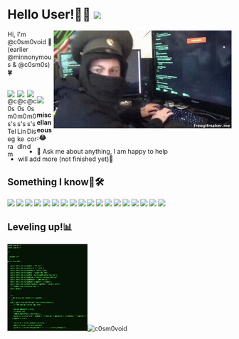 # Hello User!🐱‍💻 <img src="https://media.giphy.com/media/hvRJCLFzcasrR4ia7z/giphy.gif" width="25px">

<img align="right" alt="GIF" src="https://github.com/c0sm0void/c0sm0void/blob/main/omghack.gif" width="400" height="220" />
  
Hi, I'm @c0sm0void 🌌 (earlier @minnonymous & @c0sm0s)🍀

<br />
<a href="https://t.me/c0sm0s0">
  <img align="left" alt="@c0sm0s's Telegram" width="22px" src="https://cdn.jsdelivr.net/npm/simple-icons@v3/icons/telegram.svg" />
</a>

<a href="https://www.linkedin.com/in/minhajulhossain/">
  <img align="left" alt="@c0sm0s's LinkedIn" width="22px" src="https://cdn.jsdelivr.net/npm/simple-icons@v3/icons/linkedin.svg" />
</a>

<a href="https://discord.gg/mQ5XJme">
  <img align="left" alt="@c0sm0s's Discord" width="22px" src="https://cdn.jsdelivr.net/npm/simple-icons@v3/icons/discord.svg" />
</a>

![](https://visitor-badge.glitch.me/badge?page_id=c0sm0void.c0sm0void)

**miscellaneous:😂**
- 💬 Ask me about anything, I am happy to help 
- will add more (not finished yet)🥺

## Something I know🤔🛠️
![](https://img.shields.io/badge/:-Kali-informational?style=flat&logo=debian&logoColor=white&color=red)
![](https://img.shields.io/badge/:-Linux-informational?style=flat&logo=linux&logoColor=white&color=FCC624)
![](https://img.shields.io/badge/:-Windows-informational?style=flat&logo=windows&logoColor=white&color=blue)
![](https://img.shields.io/badge/:-PenetrationTesting-informational?style=flat&logo=hackaday&logoColor=white&color=1A1A1A)
![](https://img.shields.io/badge/:-GitHub-informational?style=flat&logo=github&logoColor=white&color=181717)
![](https://img.shields.io/badge/:-Git-informational?style=flat&logo=git&logoColor=white&color=F05032)
![](https://img.shields.io/badge/Bot:-Telegram-informational?style=flat&logo=telegram&logoColor=white&color=2CA5E0)
![](https://img.shields.io/badge/Editor:-Atom-informational?style=flat&logo=atom&logoColor=white&color=66595C)
![](https://badgen.net/badge/icon/visualstudio?icon=visualstudio&label)
![](https://img.shields.io/badge/--informational?style=flat&logo=c&logoColor=white&color=A8B9CC)
![](https://img.shields.io/badge/-C++-informational?style=flat&logo=cplusplus&logoColor=white&color=00599C)
![](https://img.shields.io/badge/:-Python-informational?style=flat&logo=python&logoColor=white&color=3776AB)
![](https://img.shields.io/badge/:-pypi-informational?style=flat&logo=pypi&logoColor=white&color=3776AB)
![](https://img.shields.io/badge/:-GoogleAssistant-informational?style=flat&logo=google&logoColor=white&color=4285F4)
![](https://badgen.net/badge/icon/azure?icon=azure&label)
![](https://img.shields.io/badge/:-GoogleCloud-informational?style=flat&logo=icloud&logoColor=white&color=4285F4)
![](https://img.shields.io/badge/-Pexels-informational?style=flat&logo=pexels&logoColor=white&color=05A081)
![](https://img.shields.io/badge/:-Lightroom-informational?style=flat&logo=adobe&logoColor=white&color=31A8FF)

## Leveling up!📊
<img alt="GIF" src="https://github.com/c0sm0void/c0sm0void/blob/main/script.gif" width="180" height="195"><img src="https://github-readme-stats.vercel.app/api?username=c0sm0void&show_icons=true&theme=gotham" alt="c0sm0void">
